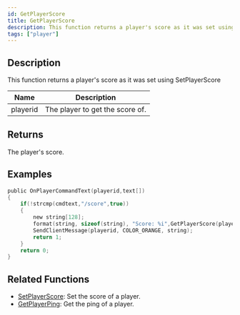 ```yaml
---
id: GetPlayerScore
title: GetPlayerScore
description: This function returns a player's score as it was set using SetPlayerScore.
tags: ["player"]
---
```


## Description

This function returns a player's score as it was set using SetPlayerScore

| Name     | Description                     |
| -------- | ------------------------------- |
| playerid | The player to get the score of. |

## Returns

The player's score.

## Examples

```c
public OnPlayerCommandText(playerid,text[])
{
    if(!strcmp(cmdtext,"/score",true))
    {
        new string[128];
        format(string, sizeof(string), "Score: %i",GetPlayerScore(playerid));
        SendClientMessage(playerid, COLOR_ORANGE, string);
        return 1;
    }
    return 0;
}
```

## Related Functions

- [SetPlayerScore](SetPlayerScore.md): Set the score of a player.
- [GetPlayerPing](GetPlayerPing.md): Get the ping of a player.
